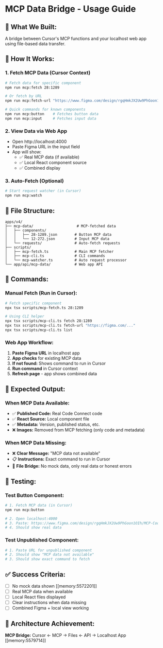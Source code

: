 # MCP Data Bridge - Usage Guide

## 🎯 **What We Built:**
A bridge between Cursor's MCP functions and your localhost web app using file-based data transfer.

## 🚀 **How It Works:**

### **1. Fetch MCP Data (Cursor Context)**
```bash
# Fetch data for specific component
npm run mcp:fetch 28:1289

# Or fetch by URL
npm run mcp:fetch-url "https://www.figma.com/design/rgqHmkJX2Uw9PhGoon1OIh/MCP-Code-Connect-DS?node-id=28-1289"

# Quick commands for known components
npm run mcp:button    # Fetches button data
npm run mcp:input     # Fetches input data
```

### **2. View Data via Web App**
- Open http://localhost:4000
- Paste Figma URL in the input field
- App will show:
  - ✅ Real MCP data (if available)
  - ✅ Local React component source
  - ✅ Combined display

### **3. Auto-Fetch (Optional)**
```bash
# Start request watcher (in Cursor)
npm run mcp:watch
```

## 📁 **File Structure:**
```
apps/v4/
├── mcp-data/                    # MCP-fetched data
│   ├── components/
│   │   ├── 28-1289.json        # Button MCP data
│   │   └── 12-272.json         # Input MCP data
│   └── requests/               # Auto-fetch requests
├── scripts/
│   ├── mcp-fetch.ts            # Main MCP fetcher
│   ├── mcp-cli.ts              # CLI commands
│   └── mcp-watcher.ts          # Auto request processor
└── app/api/mcp-data/           # Web app API
```

## 🔧 **Commands:**

### **Manual Fetch (Run in Cursor):**
```bash
# Fetch specific component
npx tsx scripts/mcp-fetch.ts 28:1289

# Using CLI helper
npx tsx scripts/mcp-cli.ts fetch 28:1289
npx tsx scripts/mcp-cli.ts fetch-url "https://figma.com/..."
npx tsx scripts/mcp-cli.ts list
```

### **Web App Workflow:**
1. **Paste Figma URL** in localhost app
2. **App checks** for existing MCP data
3. **If not found:** Shows command to run in Cursor
4. **Run command** in Cursor context
5. **Refresh page** - app shows combined data

## 🎯 **Expected Output:**

### **When MCP Data Available:**
- ✅ **Published Code:** Real Code Connect code  
- ✅ **React Source:** Local component file
- ✅ **Metadata:** Version, published status, etc.
- ❌ **Images:** Removed from MCP fetching (only code and metadata)

### **When MCP Data Missing:**
- ❌ **Clear Message:** "MCP data not available"
- 📋 **Instructions:** Exact command to run in Cursor
- 🔗 **File Bridge:** No mock data, only real data or honest errors

## 🧪 **Testing:**

### **Test Button Component:**
```bash
# 1. Fetch MCP data (in Cursor)
npm run mcp:button

# 2. Open localhost:4000
# 3. Paste: https://www.figma.com/design/rgqHmkJX2Uw9PhGoon1OIh/MCP-Code-Connect-DS?node-id=28-1289
# 4. Should show real data
```

### **Test Unpublished Component:**
```bash
# 1. Paste URL for unpublished component
# 2. Should show "MCP data not available"
# 3. Should show exact command to fetch
```

## ✅ **Success Criteria:**
- [ ] No mock data shown [[memory:5572201]]
- [ ] Real MCP data when available
- [ ] Local React files displayed
- [ ] Clear instructions when data missing
- [ ] Combined Figma + local view working

## 🎉 **Architecture Achievement:**
**MCP Bridge:** Cursor ← MCP → Files ← API → Localhost App [[memory:5579714]]